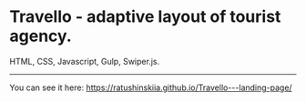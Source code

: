 # Travello - adaptive layout of tourist agency.
HTML, CSS, Javascript, Gulp, Swiper.js.

___

You can see it here: https://ratushinskiia.github.io/Travello---landing-page/
